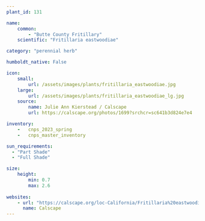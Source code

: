```yaml
---
plant_id: 131

name: 
    common: 
        - "Butte County Fritillary"  
    scientific: "Fritillaria eastwoodiae"  

category: "perennial herb"

humboldt_native: False

icon: 
    small: 
        url: /assets/images/plants/fritillaria_eastwoodiae.jpg 
    large: 
        url: /assets/images/plants/fritillaria_eastwoodiae_lg.jpg 
    source: 
        name: Julie Ann Kierstead / Calscape
        url: https://calscape.org/photos/1699?srchcr=sc641b3d824e7e4

inventory: 
    -   cnps_2023_spring
    -   cnps_master_inventory

sun_requirements:
  - "Part Shade"
  - "Full Shade"

size:
    height: 
        min: 0.7
        max: 2.6
 
websites: 
    - url: "https://calscape.org/loc-California/Fritillaria%20eastwoodiea(%20)"
      name: Calscape
---
```

